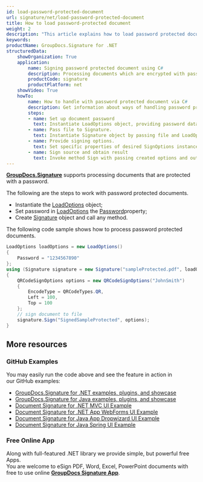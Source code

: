 ```yaml
---
id: load-password-protected-document
url: signature/net/load-password-protected-document
title: How to load password-protected document
weight: 2
description: "This article explains how to load password protected document with GroupDocs.Signature API."
keywords: 
productName: GroupDocs.Signature for .NET
structuredData:
    showOrganization: True
    application:    
        name: Signing password protected document using C#    
        description: Processing documents which are encrypted with password with C# language by GroupDocs.Signature for .NET APIs
        productCode: signature
        productPlatform: net 
    showVideo: True
    howTo:
        name: How to handle with password protected document via C# 
        description: Get information about ways of handling password protected documents with C#
        steps:
        - name: Set up document password
          text: Instantiate LoadOptions object, providing password data. 
        - name: Pass file to Signature. 
          text: Instantiate Signature object by passing file and LoadOptions as constructor parameters.
        - name: Provide signing options. 
          text: Set specific properties of desired SignOptions instance.
        - name: Sign source and obtain result 
          text: Invoke method Sign with passing created options and output file data. You can save signed file using file path or stream.
---
```

[**GroupDocs.Signature**](https://products.groupdocs.com/signature/net) supports processing documents that are protected with a password.

The following are the steps to work with password protected documents.

*   Instantiate the [LoadOptions](https://apireference.groupdocs.com/net/signature/groupdocs.signature.options/loadoptions) object;
*   Set password in [LoadOptions](https://apireference.groupdocs.com/net/signature/groupdocs.signature.options/loadoptions) the [Password](https://apireference.groupdocs.com/net/signature/groupdocs.signature.options/loadoptions/properties/password)property;
*   Create [Signature](https://apireference.groupdocs.com/net/signature/groupdocs.signature/signature) object and call any method.

The following code sample shows how to process password protected documents.

```csharp
LoadOptions loadOptions = new LoadOptions()
{
    Password = "1234567890"
};
using (Signature signature = new Signature("sampleProtected.pdf", loadOptions))
{
    QRCodeSignOptions options = new QRCodeSignOptions("JohnSmith")
    {
        EncodeType = QRCodeTypes.QR,
        Left = 100,
        Top = 100
    };
    // sign document to file
    signature.Sign("SignedSampleProtected", options);
}
```

## More resources
### GitHub Examples
You may easily run the code above and see the feature in action in our GitHub examples:
*   [GroupDocs.Signature for .NET examples, plugins, and showcase](https://github.com/groupdocs-signature/GroupDocs.Signature-for-.NET)    
*   [GroupDocs.Signature for Java examples, plugins, and showcase](https://github.com/groupdocs-signature/GroupDocs.Signature-for-Java)    
*   [Document Signature for .NET MVC UI Example](https://github.com/groupdocs-signature/GroupDocs.Signature-for-.NET-MVC)     
*   [Document Signature for .NET App WebForms UI Example](https://github.com/groupdocs-signature/GroupDocs.Signature-for-.NET-WebForms)    
*   [Document Signature for Java App Dropwizard UI Example](https://github.com/groupdocs-signature/GroupDocs.Signature-for-Java-Dropwizard)    
*   [Document Signature for Java Spring UI Example](https://github.com/groupdocs-signature/GroupDocs.Signature-for-Java-Spring)    

### Free Online App 
Along with full-featured .NET library we provide simple, but powerful free Apps.  
You are welcome to eSign PDF, Word, Excel, PowerPoint documents with free to use online **[GroupDocs Signature App](https://products.groupdocs.app/signature)**.